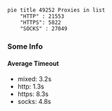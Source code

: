 
```mermaid
pie title 49252 Proxies in list
    "HTTP" : 21553
    "HTTPS": 5822
    "SOCKS" : 27049
```

### Some Info
#### Average Timeout

- mixed: 3.2s
- http: 1.3s
- https: 8.3s
- socks: 4.8s